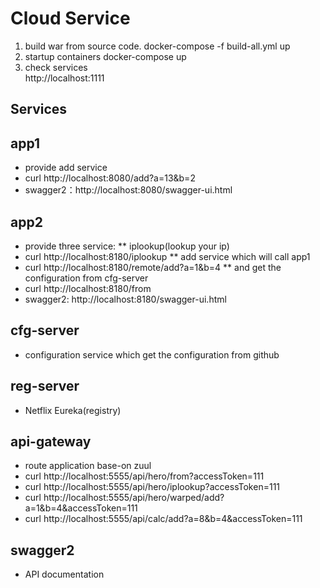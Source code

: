 # Cloud Service
1. build war from source code.
   docker-compose -f build-all.yml up
2. startup containers
   docker-compose up
3. check services   
   http://localhost:1111


## Services

## app1
* provide add service
* curl http://localhost:8080/add?a=13&b=2
* swagger2：http://localhost:8080/swagger-ui.html

## app2
* provide three service:
** iplookup(lookup your ip)
* curl http://localhost:8180/iplookup
** add service which will call app1
* curl http://localhost:8180/remote/add?a=1&b=4
** and get the configuration from cfg-server
* curl http://localhost:8180/from
* swagger2: http://localhost:8180/swagger-ui.html

## cfg-server
* configuration service which get the configuration from github

## reg-server
* Netflix Eureka(registry)

## api-gateway
* route application base-on zuul
* curl http://localhost:5555/api/hero/from?accessToken=111
* curl http://localhost:5555/api/hero/iplookup?accessToken=111
* curl http://localhost:5555/api/hero/warped/add?a=1&b=4&accessToken=111
* curl http://localhost:5555/api/calc/add?a=8&b=4&accessToken=111

## swagger2
* API documentation
